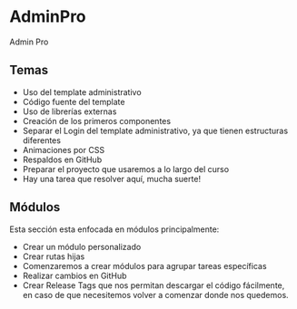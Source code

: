# AdminPro

Admin Pro

## Temas

- Uso del template administrativo
- Código fuente del template
- Uso de librerías externas
- Creación de los primeros componentes
- Separar el Login del template administrativo, ya que tienen estructuras diferentes
- Animaciones por CSS
- Respaldos en GitHub
- Preparar el proyecto que usaremos a lo largo del curso
- Hay una tarea que resolver aquí, mucha suerte!

## Módulos
Esta sección esta enfocada en módulos principalmente:

- Crear un módulo personalizado
- Crear rutas hijas
- Comenzaremos a crear módulos para agrupar tareas específicas
- Realizar cambios en GitHub
- Crear Release Tags que nos permitan descargar el código fácilmente, en caso de que necesitemos volver a comenzar donde nos quedemos.

